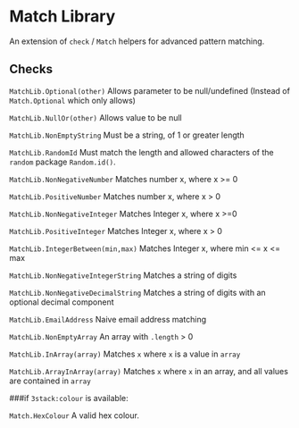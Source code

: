 Match Library
=========================


An extension of `check` / `Match` helpers for advanced pattern matching.


Checks
-----------------

`MatchLib.Optional(other)`
Allows parameter to be null/undefined (Instead of `Match.Optional` which only allows)

`MatchLib.NullOr(other)`
Allows value to be null

`MatchLib.NonEmptyString`
Must be a string, of 1 or greater length

`MatchLib.RandomId`
Must match the length and allowed characters of the `random` package `Random.id()`.

`MatchLib.NonNegativeNumber`
Matches number x, where x >= 0

`MatchLib.PositiveNumber`
Matches number x, where x > 0

`MatchLib.NonNegativeInteger`
Matches Integer x, where x >=0

`MatchLib.PositiveInteger`
Matches Integer x, where x > 0

`MatchLib.IntegerBetween(min,max)`
Matches Integer x, where min <= x <= max

`MatchLib.NonNegativeIntegerString`
Matches a string of digits

`MatchLib.NonNegativeDecimalString`
Matches a string of digits with an optional decimal component

`MatchLib.EmailAddress`
Naive email address matching

`MatchLib.NonEmptyArray`
An array with `.length` > 0

`MatchLib.InArray(array)`
Matches `x` where `x` is a value in `array`

`MatchLib.ArrayInArray(array)`
Matches `x` where `x` in an array, and all values are contained in `array`


###if `3stack:colour` is available:

`Match.HexColour`
A valid hex colour.
